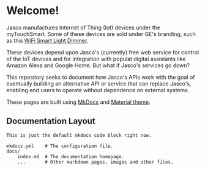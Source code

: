 # Welcome!

Jasco manufactures Internet of Thing (Iot) devices under the myTouchSmart. Some of these devices are sold under GE's branding, such as this [WiFi Smart Light Dimmer](https://www.amazon.com/myTouchSmart-40794-Assistant-Neutral-Required/dp/B07SZHD9GF?th=1).

These devices depend upon Jasco's (currently) free web service for control of the IoT devices and for integration with populat digital assistants like Amazon Alexa and Google Home. But what if Jasco's services go down?

This repository seeks to document how Jasco's APIs work with the goal of eventually building an alternative API or service that can replace Jasco's, enabling end users to operate without dependence on external systems.

These pages are built using [MkDocs](https://www.mkdocs.org/getting-started/) and [Material theme](https://squidfunk.github.io/mkdocs-material/).

## Documentation Layout

    This is just the default mkdocs code block right now.

    mkdocs.yml    # The configuration file.
    docs/
        index.md  # The documentation homepage.
        ...       # Other markdown pages, images and other files.

